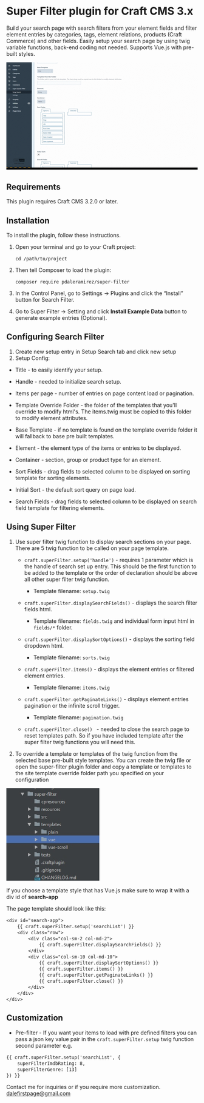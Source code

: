 # Super Filter plugin for Craft CMS 3.x  
  
Build your search page with search filters from your element fields and filter element entries by categories, tags, element relations, products (Craft Commerce) and other fields. 
Easily setup your search page by using twig variable functions, back-end coding not needed.
Supports Vue.js with pre-built styles. 
  
![Screenshot](resources/img/super-filter-quick-demo.gif)  
  
## Requirements  
  
This plugin requires Craft CMS 3.2.0 or later.  
  
## Installation  
  
To install the plugin, follow these instructions.  
  
 1. Open your terminal and go to your Craft project:  
  
        cd /path/to/project  
  
 2. Then tell Composer to load the plugin:  
  
        composer require pdaleramirez/super-filter  
  
 3. In the Control Panel, go to Settings -> Plugins and click the “Install” button for Search Filter.  
 4. Go to Super Filter -> Setting and click **Install Example Data** button  to generate example entries (Optional).
  
## Configuring Search Filter  
1. Create new setup entry in Setup Search tab and click new setup
2. Setup Config:
- Title - to easily identify your setup.
- Handle - needed to initialize search setup.
- Items per page - number of entries on page content load or pagination.
- Template Override Folder - the folder of the templates that you'll override to modify html's. 
The items.twig must be copied to this folder to modify element attributes.
- Base Template - if no template is found on the template override folder it will fallback to base pre built templates.
    
- Element - the element type of the items or entries to be displayed.
- Container - section, group or product type for an element.
- Sort Fields - drag fields to selected column to be displayed on sorting template for sorting elements.
- Initial Sort - the default sort query on page load.
- Search Fields - drag fields to selected column to be displayed on search field template for filtering elements.

  
## Using Super Filter  
     
1. Use super filter twig function to display search sections on your page. There are 5 twig function to be called
on your page template.     
    - `craft.superFilter.setup('handle')` - requires 1 parameter which is the handle of search set up entry. This should be 
    the first function to be added to the template or the order of declaration should be above all other super filter twig function.
        - Template filename: `setup.twig`
        
    - `craft.superFilter.displaySearchFields()` - displays the search filter fields html.
         - Template filename: `fields.twig` and individual form input html in `fields/*` folder.
         
    - `craft.superFilter.displaySortOptions()` - displays the sorting field dropdown html.
        - Template filename: `sorts.twig`
        
    - `craft.superFilter.items()` - displays the element entries or filtered element entries.
        - Template filename: `items.twig`
        
    - `craft.superFilter.getPaginateLinks()` - displays element entries pagination or the infinite scroll trigger.
         - Template filename: `pagination.twig`
    - `craft.superFilter.close() ` - needed to close the search page to reset templates path. So if you have included template after the super filter twig functions you will need this.
2. To override a template or templates of the twig function from the selected base pre-built style templates. You can create the twig file 
or open the super-filter plugin folder and copy a template or templates to the site template override folder path you specified on your configuration

  ![styles](resources/img/template-styles.jpg) 

If you choose a template style that has Vue.js make sure to wrap it with a div id of **search-app**

The page template should look like this:
```
<div id="search-app">
    {{ craft.superFilter.setup('searchList') }}
    <div class="row">
        <div class="col-sm-2 col-md-2">
            {{ craft.superFilter.displaySearchFields() }}
        </div>
        <div class="col-sm-10 col-md-10">
            {{ craft.superFilter.displaySortOptions() }}
            {{ craft.superFilter.items() }}
            {{ craft.superFilter.getPaginateLinks() }}
            {{ craft.superFilter.close() }}
        </div>
    </div>
</div>
```

## Customization
- Pre-filter - If you want your items to load with pre defined filters you can pass a json key value pair in the `craft.superFilter.setup`
twig function second parameter e.g.
```
{{ craft.superFilter.setup('searchList', {
    superFilterImdbRating: 8,
    superFilterGenre: [13]
}) }}
```

Contact me for inquiries or if you require more customization. <dalefirstpage@gmail.com>
